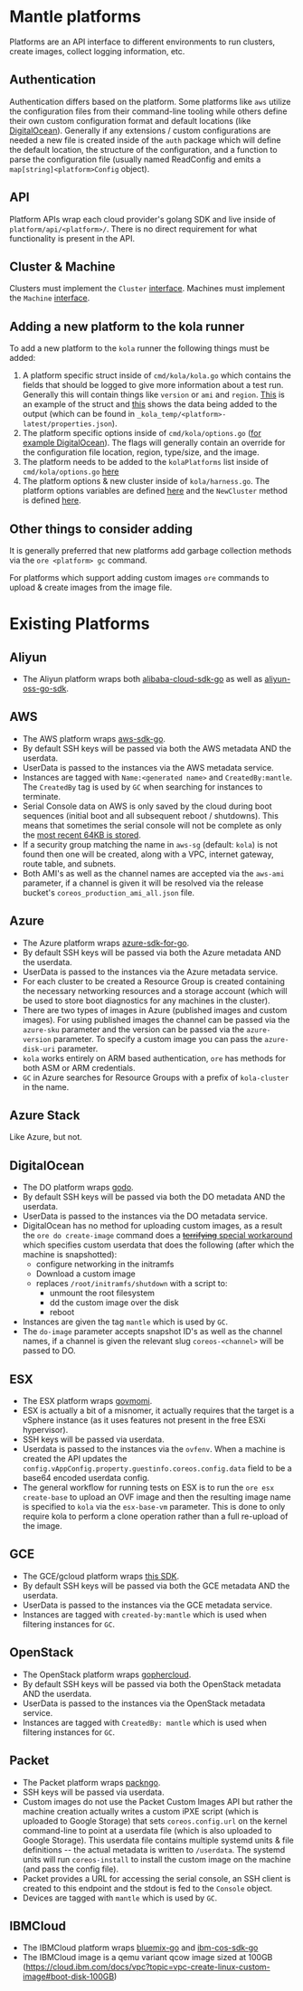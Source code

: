 # Mantle platforms

Platforms are an API interface to different environments to run clusters,
create images, collect logging information, etc.

## Authentication

Authentication differs based on the platform. Some platforms like `aws` utilize the
configuration files from their command-line tooling while others define their
own custom configuration format and default locations (like [DigitalOcean](https://github.com/coreos/mantle/tree/master/auth/do.go)).
Generally if any extensions / custom configurations are needed a new file is
created inside of the `auth` package which will define the default location,
the structure of the configuration, and a function to parse the configuration
file (usually named Read<platform>Config and emits a
`map[string]<platform>Config` object).

## API

Platform APIs wrap each cloud provider's golang SDK and live inside of
`platform/api/<platform>/`. There is no direct requirement for what
functionality is present in the API.

## Cluster & Machine

Clusters must implement the `Cluster` [interface](https://github.com/coreos/mantle/tree/master/platform/platform.go#L75-L97).
Machines must implement the `Machine` [interface](https://github.com/coreos/mantle/tree/master/platform/platform.go#L40-L73).

## Adding a new platform to the kola runner

To add a new platform to the `kola` runner the following things must be added:
 1. A platform specific struct inside of `cmd/kola/kola.go` which contains the
 fields that should be logged to give more information about a test run.
 Generally this will contain things like `version` or `ami` and `region`. [This](https://github.com/coreos/mantle/tree/master/cmd/kola/kola.go#L138-L142)
 is an example of the struct and [this](https://github.com/coreos/mantle/tree/master/cmd/kola/kola.go#L179-L183) shows the data
 being added to the output (which can be found in
 `_kola_temp/<platform>-latest/properties.json`).
 2. The platform specific options inside of `cmd/kola/options.go`
 ([for example DigitalOcean](https://github.com/coreos/mantle/tree/master/cmd/kola/kola.go#L179-L183)). The flags will
 generally contain an override for the configuration file location, region,
 type/size, and the image.
 3. The platform needs to be added to the `kolaPlatforms` list inside of
 `cmd/kola/options.go` [here](https://github.com/coreos/mantle/tree/master/cmd/kola/options.go#L32)
 4. The platform options & new cluster inside of `kola/harness.go`. The platform
 options variables are defined [here](https://github.com/coreos/mantle/tree/master/kola/harness.go#L54-L60) and the
 `NewCluster` method is defined [here](https://github.com/coreos/mantle/tree/master/kola/harness.go#L143-L161).

## Other things to consider adding

It is generally preferred that new platforms add garbage collection methods via
the `ore <platform> gc` command.

For platforms which support adding custom images `ore` commands to upload &
create images from the image file.

# Existing Platforms

## Aliyun

 - The Aliyun platform wraps both [alibaba-cloud-sdk-go](https://github.com/aliyun/alibaba-cloud-sdk-go) as well as [aliyun-oss-go-sdk](https://github.com/aliyun/aliyun-oss-go-sdk).

## AWS

 - The AWS platform wraps [aws-sdk-go](https://github.com/aws/aws-sdk-go).
 - By default SSH keys will be passed via both the AWS metadata AND the userdata.
 - UserData is passed to the instances via the AWS metadata service.
 - Instances are tagged with `Name:<generated name>` and `CreatedBy:mantle`. The `CreatedBy` tag is used by `GC` when searching for instances to terminate.
 - Serial Console data on AWS is only saved by the cloud during boot sequences (initial boot and all subsequent reboot / shutdowns). This means that sometimes the serial console will not be complete as only the [most recent 64KB is stored](https://docs.aws.amazon.com/AWSEC2/latest/UserGuide/instance-console.html).
 - If a security group matching the name in `aws-sg` (default: `kola`) is not found then one will be created, along with a VPC, internet gateway, route table, and subnets.
 - Both AMI's as well as the channel names are accepted via the `aws-ami` parameter, if a channel is given it will be resolved via the release bucket's `coreos_production_ami_all.json` file.

## Azure

 - The Azure platform wraps [azure-sdk-for-go](https://github.com/Azure/azure-sdk-for-go).
 - By default SSH keys will be passed via both the Azure metadata AND the userdata.
 - UserData is passed to the instances via the Azure metadata service.
 - For each cluster to be created a Resource Group is created containing the necessary networking resources and a storage account (which will be used to store boot diagnostics for any machines in the cluster).
 - There are two types of images in Azure (published images and custom images). For using published images the channel can be passed via the `azure-sku` parameter and the version can be passed via the `azure-version` parameter. To specify a custom image you can pass the `azure-disk-uri` parameter.
 - `kola` works entirely on ARM based authentication, `ore` has methods for both ASM or ARM credentials.
 - `GC` in Azure searches for Resource Groups with a prefix of `kola-cluster` in the name.

## Azure Stack

Like Azure, but not.

## DigitalOcean

 - The DO platform wraps [godo](https://github.com/digitalocean/godo).
 - By default SSH keys will be passed via both the DO metadata AND the userdata.
 - UserData is passed to the instances via the DO metadata service.
 - DigitalOcean has no method for uploading custom images, as a result the `ore do create-image` command does a [~~terrifying~~ special workaround](https://github.com/coreos/mantle/blob/master/cmd/ore/do/create-image.go#L117-L173) which specifies custom userdata that does the following (after which the machine is snapshotted):
   - configure networking in the initramfs
   - Download a custom image
   - replaces `/root/initramfs/shutdown` with a script to:
      - unmount the root filesystem
      - dd the custom image over the disk
      - reboot
 - Instances are given the tag `mantle` which is used by `GC`.
 - The `do-image` parameter accepts snapshot ID's as well as the channel names, if a channel is given the relevant slug `coreos-<channel>` will be passed to DO.

## ESX

 - The ESX platform wraps [govmomi](https://github.com/vmware/govmomi).
 - ESX is actually a bit of a misnomer, it actually requires that the target is a vSphere instance (as it uses features not present in the free ESXi hypervisor).
 - SSH keys will be passed via userdata.
 - Userdata is passed to the instances via the `ovfenv`. When a machine is created the API updates the `config.vAppConfig.property.guestinfo.coreos.config.data` field to be a base64 encoded userdata config.
 - The general workflow for running tests on ESX is to run the `ore esx create-base` to upload an OVF image and then the resulting image name is specified to `kola` via the `esx-base-vm` parameter. This is done to only require kola to perform a clone operation rather than a full re-upload of the image.

## GCE

 - The GCE/gcloud platform wraps [this SDK](google.golang.org/api).
 - By default SSH keys will be passed via both the GCE metadata AND the userdata.
 - UserData is passed to the instances via the GCE metadata service.
 - Instances are tagged with `created-by:mantle` which is used when filtering instances for `GC`.

## OpenStack

 - The OpenStack platform wraps [gophercloud](https://github.com/gophercloud/gophercloud).
 - By default SSH keys will be passed via both the OpenStack metadata AND the userdata.
 - UserData is passed to the instances via the OpenStack metadata service.
 - Instances are tagged with `CreatedBy: mantle` which is used when filtering instances for `GC`.

## Packet

 - The Packet platform wraps [packngo](https://github.com/packethost/packngo).
 - SSH keys will be passed via userdata.
 - Custom images do not use the Packet Custom Images API but rather the machine creation actually writes a custom iPXE script (which is uploaded to Google Storage) that sets `coreos.config.url` on the kernel command-line to point at a userdata file (which is also uploaded to Google Storage). This userdata file contains multiple systemd units & file definitions -- the actual metadata is written to `/userdata`. The systemd units will run `coreos-install` to install the custom image on the machine (and pass the config file).
 - Packet provides a URL for accessing the serial console, an SSH client is created to this endpoint and the stdout is fed to the `Console` object.
 - Devices are tagged with `mantle` which is used by `GC`.

## IBMCloud

- The IBMCloud platform wraps [bluemix-go](https://github.com/IBM-Cloud/bluemix-go) and [ibm-cos-sdk-go](https://github.com/IBM/ibm-cos-sdk-go)
- The IBMCloud image is a qemu variant qcow image sized at 100GB (https://cloud.ibm.com/docs/vpc?topic=vpc-create-linux-custom-image#boot-disk-100GB)
